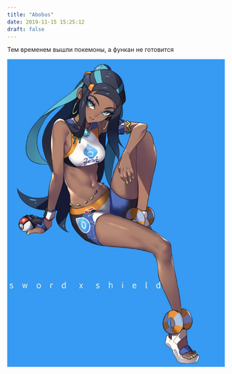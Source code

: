 ```yaml
---
title: "Abobus"
date: 2019-11-15 15:25:12
draft: false
---
```


Тем временем вышли покемоны, а функан не готовится

![](/img/vk/DHNcH2sdILs.jpg)
